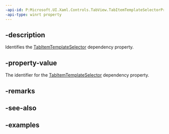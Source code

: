 ```yaml
---
-api-id: P:Microsoft.UI.Xaml.Controls.TabView.TabItemTemplateSelectorProperty
-api-type: winrt property
---
```


## -description

Identifies the [TabItemTemplateSelector](tabview_tabitemtemplateselector.md) dependency property.

## -property-value

The identifier for the [TabItemTemplateSelector](tabview_tabitemtemplateselector.md) dependency property.

## -remarks

## -see-also

## -examples

